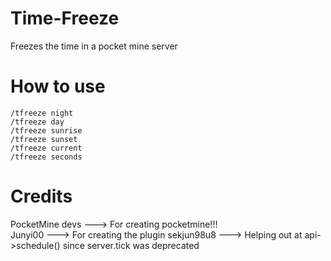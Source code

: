 Time-Freeze
===========

Freezes the time in a pocket mine server

How to use
==========

    /tfreeze night
    /tfreeze day
    /tfreeze sunrise
    /tfreeze sunset
    /tfreeze current
    /tfreeze seconds
    
Credits
=======

PocketMine devs ---> For creating pocketmine!!!        
Junyi00 ---> For creating the plugin
sekjun98u8 ---> Helping out at api->schedule() since server.tick was deprecated
